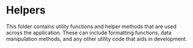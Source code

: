 # Helpers

This folder contains utility functions and helper methods that are used across the application. These can include formatting functions, data manipulation methods, and any other utility code that aids in development.

